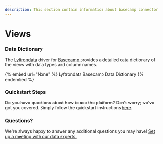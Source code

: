 ```yaml
---
description: This section contain information about basecamp connector views information
---
```


# Views

### Data Dictionary

The [Lyftrondata](https://www.lyftrondata.com/) driver for [Basecamp](None/)[ ](https://www.lyftrondata.com/integration/basecamp/)provides a detailed data dictionary of the views with data types and column names.

{% embed url="None" %}
Lyftrondata Basecamp Data Dictionary
{% endembed %}

### Quickstart Steps

Do you have questions about how to use the platform? Don't worry; we've got you covered. Simply follow the quickstart instructions [here](../README.md).

### Questions? <a href="#questions" id="questions"></a>

We're always happy to answer any additional questions you may have! [Set up a meeting with our data experts.](https://www.lyftrondata.com/book-a-meeting/)


